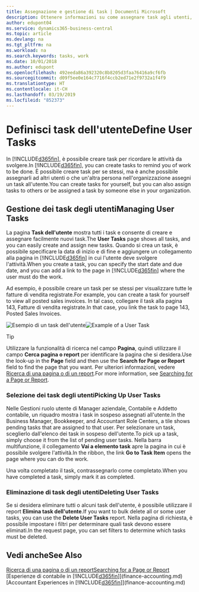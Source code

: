 ```yaml
---
title: Assegnazione e gestione di task | Documenti Microsoft
description: Ottenere informazioni su come assegnare task agli utenti, incluso il proprio contabile, in Business Central.
author: edupont04
ms.service: dynamics365-business-central
ms.topic: article
ms.devlang: na
ms.tgt_pltfrm: na
ms.workload: na
ms.search.keywords: tasks, work
ms.date: 10/01/2018
ms.author: edupont
ms.openlocfilehash: 492eeda86a392320c8b8205d3faa76416a9cf6fb
ms.sourcegitcommit: d09f5ee0e164c7716f4ccb2ed71e2f9732a1f4f9
ms.translationtype: HT
ms.contentlocale: it-CH
ms.lasthandoff: 03/19/2019
ms.locfileid: "852373"
---
```

# <a name="define-user-tasks"></a><span data-ttu-id="f32b3-103">Definisci task dell'utente</span><span class="sxs-lookup"><span data-stu-id="f32b3-103">Define User Tasks</span></span>
<span data-ttu-id="f32b3-104">In [!INCLUDE[d365fin](includes/d365fin_md.md)], è possibile creare task per ricordare le attività da svolgere.</span><span class="sxs-lookup"><span data-stu-id="f32b3-104">In [!INCLUDE[d365fin](includes/d365fin_md.md)], you can create tasks to remind you of work to be done.</span></span> <span data-ttu-id="f32b3-105">È possibile creare task per se stessi, ma è anche possibile assegnarli ad altri utenti o che un'altra persona nell'organizzazione assegni un task all'utente.</span><span class="sxs-lookup"><span data-stu-id="f32b3-105">You can create tasks for yourself, but you can also assign tasks to others or be assigned a task by someone else in your organization.</span></span>  

## <a name="managing-user-tasks"></a><span data-ttu-id="f32b3-106">Gestione dei task degli utenti</span><span class="sxs-lookup"><span data-stu-id="f32b3-106">Managing User Tasks</span></span>
<span data-ttu-id="f32b3-107">La pagina **Task dell'utente** mostra tutti i task e consente di creare e assegnare facilmente nuovi task.</span><span class="sxs-lookup"><span data-stu-id="f32b3-107">The **User Tasks** page shows all tasks, and you can easily create and assign new tasks.</span></span> <span data-ttu-id="f32b3-108">Quando si crea un task, è possibile specificare la data di inizio e di fine e aggiungere un collegamento alla pagina in [!INCLUDE[d365fin](includes/d365fin_md.md)] in cui l'utente deve svolgere l'attività.</span><span class="sxs-lookup"><span data-stu-id="f32b3-108">When you create a task, you can specify the start date and due date, and you can add a link to the page in [!INCLUDE[d365fin](includes/d365fin_md.md)] where the user must do the work.</span></span>  

<span data-ttu-id="f32b3-109">Ad esempio, è possibile creare un task per se stessi per visualizzare tutte le fatture di vendita registrate.</span><span class="sxs-lookup"><span data-stu-id="f32b3-109">For example, you can create a task for yourself to view all posted sales invoices.</span></span> <span data-ttu-id="f32b3-110">In tal caso, collegare il task alla pagina 143, Fatture di vendita registrate.</span><span class="sxs-lookup"><span data-stu-id="f32b3-110">In that case, you link the task to page 143, Posted Sales Invoices.</span></span>  

<span data-ttu-id="f32b3-111">![Esempio di un task dell'utente](media/across-user-tasks/sample-user-task.png "Esempio di un task dell'utente")</span><span class="sxs-lookup"><span data-stu-id="f32b3-111">![Example of a User Task](media/across-user-tasks/sample-user-task.png "Example of a user task")</span></span>

> [!TIP]  
>  <span data-ttu-id="f32b3-112">Utilizzare la funzionalità di ricerca nel campo **Pagina**, quindi utilizzare il campo **Cerca pagina o report** per identificare la pagina che si desidera.</span><span class="sxs-lookup"><span data-stu-id="f32b3-112">Use the look-up in the **Page** field and then use the **Search for Page or Report** field to find the page that you want.</span></span> <span data-ttu-id="f32b3-113">Per ulteriori informazioni, vedere [Ricerca di una pagina o di un report](ui-search.md).</span><span class="sxs-lookup"><span data-stu-id="f32b3-113">For more information, see [Searching for a Page or Report](ui-search.md).</span></span>  

### <a name="picking-up-user-tasks"></a><span data-ttu-id="f32b3-114">Selezione dei task degli utenti</span><span class="sxs-lookup"><span data-stu-id="f32b3-114">Picking Up User Tasks</span></span>
<span data-ttu-id="f32b3-115">Nelle Gestioni ruolo utente di Manager aziendale, Contabile e Addetto contabile, un riquadro mostra i task in sospeso assegnati all'utente.</span><span class="sxs-lookup"><span data-stu-id="f32b3-115">In the Business Manager, Bookkeeper, and Accountant Role Centers, a tile shows pending tasks that are assigned to that user.</span></span> <span data-ttu-id="f32b3-116">Per selezionare un task, sceglierlo dall'elenco dei task in sospeso dell'utente.</span><span class="sxs-lookup"><span data-stu-id="f32b3-116">To pick up a task, simply choose it from the list of pending user tasks.</span></span> <span data-ttu-id="f32b3-117">Nella barra multifunzione, il collegamento **Vai a elemento task** apre la pagina in cui è possibile svolgere l'attività.</span><span class="sxs-lookup"><span data-stu-id="f32b3-117">In the ribbon, the link **Go to Task Item** opens the page where you can do the work.</span></span>  

<span data-ttu-id="f32b3-118">Una volta completato il task, contrassegnarlo come completato.</span><span class="sxs-lookup"><span data-stu-id="f32b3-118">When you have completed a task, simply mark it as completed.</span></span>  

### <a name="deleting-user-tasks"></a><span data-ttu-id="f32b3-119">Eliminazione di task degli utenti</span><span class="sxs-lookup"><span data-stu-id="f32b3-119">Deleting User Tasks</span></span>
<span data-ttu-id="f32b3-120">Se si desidera eliminare tutti o alcuni task dell'utente, è possibile utilizzare il report **Elimina task dell'utente**.</span><span class="sxs-lookup"><span data-stu-id="f32b3-120">If you want to bulk delete all or some user tasks, you can use the **Delete User Tasks** report.</span></span> <span data-ttu-id="f32b3-121">Nella pagina di richiesta, è possibile impostare i filtri per determinare quali task devono essere eliminati.</span><span class="sxs-lookup"><span data-stu-id="f32b3-121">In the request page, you can set filters to determine which tasks must be deleted.</span></span>  

## <a name="see-also"></a><span data-ttu-id="f32b3-122">Vedi anche</span><span class="sxs-lookup"><span data-stu-id="f32b3-122">See Also</span></span>
[<span data-ttu-id="f32b3-123">Ricerca di una pagina o di un report</span><span class="sxs-lookup"><span data-stu-id="f32b3-123">Searching for a Page or Report</span></span>](ui-search.md)  
<span data-ttu-id="f32b3-124">[Esperienze di contabile in [!INCLUDE[d365fin](includes/d365fin_md.md)]](finance-accounting.md)</span><span class="sxs-lookup"><span data-stu-id="f32b3-124">[Accountant Experiences in [!INCLUDE[d365fin](includes/d365fin_md.md)]](finance-accounting.md)</span></span>  
